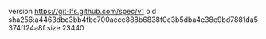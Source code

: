 version https://git-lfs.github.com/spec/v1
oid sha256:a4463dbc3bb4fbc700acce888b6838f0c3b5dba4e38e9bd7881da5374ff24a8f
size 23440
